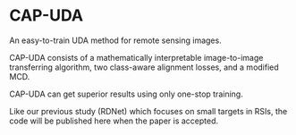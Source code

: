 # CAP-UDA
An easy-to-train UDA method for remote sensing images.

CAP-UDA consists of a mathematically interpretable image-to-image transferring algorithm, two class-aware alignment losses, and a modified MCD. 

CAP-UDA can get superior results using only one-stop training. 

Like our previous study (RDNet) which focuses on small targets in RSIs, the code will be published here when the paper is accepted. 

